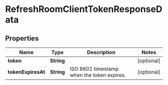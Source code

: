 

# RefreshRoomClientTokenResponseData


## Properties

Name | Type | Description | Notes
------------ | ------------- | ------------- | -------------
**token** | **String** |  |  [optional]
**tokenExpiresAt** | **String** | ISO 8601 timestamp when the token expires. |  [optional]



